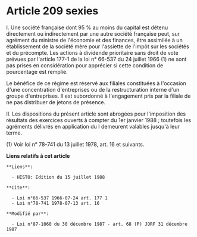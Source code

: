 # Article 209 sexies

I. Une société française dont 95 % au moins du capital est détenu directement ou indirectement par une autre société
française peut, sur agrément du ministre de l'économie et des finances, être assimilée à un établissement de la société mère
pour l'assiette de l'impôt sur les sociétés et du précompte. Les actions à dividende prioritaire sans droit de vote prévues
par l'article 177-1 de la loi n° 66-537 du 24 juillet 1966 (1) ne sont pas prises en considération pour apprécier si cette
condition de pourcentage est remplie.

Le bénéfice de ce régime est réservé aux filiales constituées à l'occasion d'une concentration d'entreprises ou de la
restructuration interne d'un groupe d'entreprises. Il est subordonné à l'engagement pris par la filiale de ne pas distribuer
de jetons de présence.

II. Les dispositions du présent article sont abrogées pour l'imposition des résultats des exercices ouverts à compter du 1er
janvier 1988 ; toutefois les agréments délivrés en application du I demeurent valables jusqu'à leur terme.

(1) Voir loi n° 78-741 du 13 juillet 1978, art. 16 et suivants.

**Liens relatifs à cet article**

	**Liens**:

	  - HISTO: Edition du 15 juillet 1988

	**Cite**:

	  - Loi n°66-537 1966-07-24 art. 177 1
	  - Loi n°78-741 1978-07-13 art. 16

	**Modifié par**:

	  - Loi n°87-1060 du 30 décembre 1987 - art. 68 (P) JORF 31 décembre 1987
